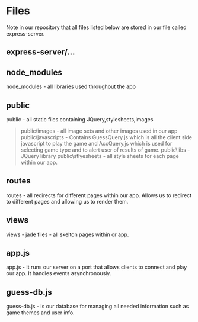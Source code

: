 Files
======

Note in our repository that all files listed below are stored in our file called express-server.

express-server/...
-------------------

node_modules
------------
node_modules - all libraries used throughout the app

public
------
public - all static files containing JQuery,stylesheets,images
>public\images - all image sets and other images used in our app
>public\javascripts - Contains GuessQuery.js which is all the client side javascript to play the game and AccQuery.js which is used for selecting game type and to alert user of results of game.
>public\libs - JQuery library
>public\stlyesheets - all style sheets for each page within our app.

routes
-------
routes - all redirects for different pages within our app. Allows us to redirect to different pages and allowing us to render them.

views
-----
views - jade files - all skelton pages within or app.

app.js
-------
app.js - It runs our server on a port that allows clients to connect and play our app. It handles events asynchronously.

guess-db.js
-----------
guess-db.js - Is our database for managing all needed information such as game themes and user info.


